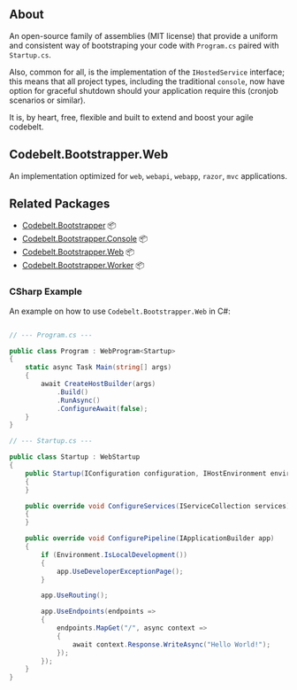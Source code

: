 ## About

An open-source family of assemblies (MIT license) that provide a uniform and consistent way of bootstraping your code with `Program.cs` paired with `Startup.cs`.

Also, common for all, is the implementation of the `IHostedService` interface; this means that all project types, including the traditional `console`, now have option for graceful shutdown should your application require this (cronjob scenarios or similar).

It is, by heart, free, flexible and built to extend and boost your agile codebelt.

## Codebelt.Bootstrapper.Web

An implementation optimized for `web`, `webapi`, `webapp`, `razor`, `mvc` applications.

## Related Packages

* [Codebelt.Bootstrapper](https://www.nuget.org/packages/Codebelt.Bootstrapper/) 📦
* [Codebelt.Bootstrapper.Console](https://www.nuget.org/packages/Codebelt.Bootstrapper.Console/) 📦
* [Codebelt.Bootstrapper.Web](https://www.nuget.org/packages/Codebelt.Bootstrapper.Web/) 📦
* [Codebelt.Bootstrapper.Worker](https://www.nuget.org/packages/Codebelt.Bootstrapper.Worker/) 📦

### CSharp Example

An example on how to use `Codebelt.Bootstrapper.Web` in C#:

```csharp

// --- Program.cs ---

public class Program : WebProgram<Startup>
{
    static async Task Main(string[] args)
    {
        await CreateHostBuilder(args)
            .Build()
            .RunAsync()
            .ConfigureAwait(false);
    }
}

// --- Startup.cs ---

public class Startup : WebStartup
{
    public Startup(IConfiguration configuration, IHostEnvironment environment) : base(configuration, environment)
    {
    }

    public override void ConfigureServices(IServiceCollection services)
    {
    }

    public override void ConfigurePipeline(IApplicationBuilder app)
    {
        if (Environment.IsLocalDevelopment())
        {
            app.UseDeveloperExceptionPage();
        }

        app.UseRouting();

        app.UseEndpoints(endpoints =>
        {
            endpoints.MapGet("/", async context =>
            {
                await context.Response.WriteAsync("Hello World!");
            });
        });
    }
}

```
